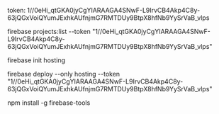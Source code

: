 token: 1//0eHi_qtGKA0jyCgYIARAAGA4SNwF-L9IrvCB4Akp4C8y-63jQGxVoiQYumJExhkAUfnjmG7RMTDUy9BtpX8hfNb9YySrVaB_vlps

firebase projects:list --token "1//0eHi_qtGKA0jyCgYIARAAGA4SNwF-L9IrvCB4Akp4C8y-63jQGxVoiQYumJExhkAUfnjmG7RMTDUy9BtpX8hfNb9YySrVaB_vlps"

firebase init hosting

firebase deploy --only hosting --token "1//0eHi_qtGKA0jyCgYIARAAGA4SNwF-L9IrvCB4Akp4C8y-63jQGxVoiQYumJExhkAUfnjmG7RMTDUy9BtpX8hfNb9YySrVaB_vlps"



npm install -g firebase-tools
